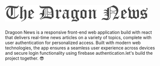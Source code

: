 # <img src="/src/assets/logo.png">

Dragoon News is a responsive front-end web application build with react that delivers real-time news articles on a variety of topics, complete with user authentication for personalized access. Built with modern web technologies, the app ensures a seamless user experience across devices and secure login functionality using firebase authentication.let's build the project together. 😎
